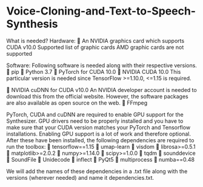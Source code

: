 # Voice-Cloning-and-Text-to-Speech-Synthesis
What is needed?
Hardware:
 An NVIDIA graphics card which supports CUDA v10.0
Supported list of graphic cards
AMD graphic cards are not supported

Software:
Following software is needed along with their respective versions.
 pip
 Python 3.7
 PyTorch for CUDA 10.0
 NVIDIA CUDA 10.0
This particular version is needed since TensorFlow >=1.10.0, <=1.15 is required.


 NVIDIA cuDNN for CUDA v10.0
An NVIDIA developer account is needed to download this from the official website.
However, the software packages are also available as open source on the web.
 FFmpeg

PyTorch, CUDA and cuDNN are required to enable GPU support for the Synthesizer. GPU
drivers need to be properly installed and you have to make sure that your CUDA version
matches your PyTorch and Tensorflow installations. Enabling GPU support is a lot of work
and therefore optional.
After these have been installed, the following dependencies are required to run the toolbox:
 tensorflow==1.15
 umap-learn
 visdom
 librosa>=0.5.1
 matplotlib>=2.0.2
 numpy>=1.14.0
 scipy>=1.0.0
 tqdm
 sounddevice
 SoundFile
 Unidecode
 inflect
 PyQt5
 multiprocess
 numba==0.48

We will add the names of these dependencies in a .txt file along with the versions (wherever
needed) and name it dependencies.txt.
